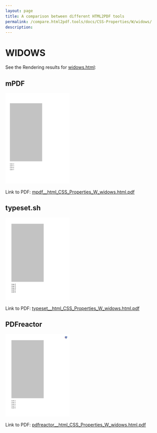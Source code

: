 ```yaml
---
layout: page
title: A comparison between different HTML2PDF tools
permalink: /compare.html2pdf.tools/docs/CSS-Properties/W/widows/
description: 
---
```


# WIDOWS

See the Rendering results for [widows.html](/html/CSS%20Properties/W/widows.html):

## mPDF
![](mpdf__html_CSS_Properties_W_widows.html.png) 

Link to PDF: [mpdf__html_CSS_Properties_W_widows.html.pdf](mpdf__html_CSS_Properties_W_widows.html.pdf)

## typeset.sh
![](typeset__html_CSS_Properties_W_widows.html.png) 

Link to PDF: [typeset__html_CSS_Properties_W_widows.html.pdf](typeset__html_CSS_Properties_W_widows.html.pdf)

## PDFreactor
![](pdfreactor__html_CSS_Properties_W_widows.html.png) 

Link to PDF: [pdfreactor__html_CSS_Properties_W_widows.html.pdf](pdfreactor__html_CSS_Properties_W_widows.html.pdf)
